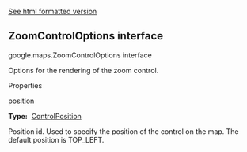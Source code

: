 [See html formatted version](https://huasofoundries.github.io/google-maps-documentation/ZoomControlOptions.html)


ZoomControlOptions interface
----------------------------

google.maps.ZoomControlOptions interface

Options for the rendering of the zoom control.

Properties

position

**Type:**  [ControlPosition](https://github.com/amenadiel/google-maps-documentation/blob/master/docs/ControlPosition.md)

Position id. Used to specify the position of the control on the map. The default position is TOP\_LEFT.